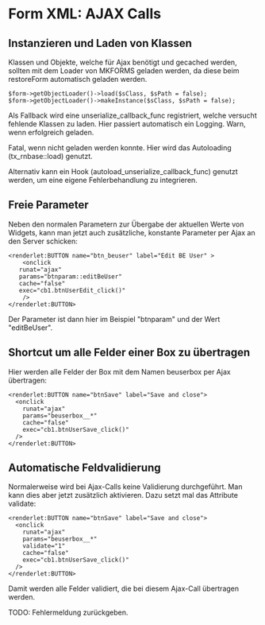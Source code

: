 Form XML: AJAX Calls
====================

Instanzieren und Laden von Klassen
----------------------------------

Klassen und Objekte, welche für Ajax benötigt und gecached werden, sollten mit dem Loader von MKFORMS geladen werden, da diese beim restoreForm automatisch geladen werden.

~~~~ {.sourceCode .php}
$form->getObjectLoader()->load($sClass, $sPath = false);
$form->getObjectLoader()->makeInstance($sClass, $sPath = false);
~~~~

Als Fallback wird eine unserialize\_callback\_func registriert, welche versucht fehlende Klassen zu laden. Hier passiert automatisch ein Logging. Warn, wenn erfolgreich geladen.

Fatal, wenn nicht geladen werden konnte. Hier wird das Autoloading (tx\_rnbase::load) genutzt.

Alternativ kann ein Hook (autoload\_unserialize\_callback\_func) genutzt werden, um eine eigene Fehlerbehandlung zu integrieren.

Freie Parameter
---------------

Neben den normalen Parametern zur Übergabe der aktuellen Werte von Widgets, kann man jetzt auch zusätzliche, konstante Parameter per Ajax an den Server schicken:

~~~~ {.sourceCode .xml}
<renderlet:BUTTON name="btn_beuser" label="Edit BE User" >
    <onclick
   runat="ajax"
   params="btnparam::editBeUser"
   cache="false"
   exec="cb1.btnUserEdit_click()"
    />
</renderlet:BUTTON>
~~~~

Der Parameter ist dann hier im Beispiel "btnparam" und der Wert "editBeUser".

Shortcut um alle Felder einer Box zu übertragen
-----------------------------------------------

Hier werden alle Felder der Box mit dem Namen beuserbox per Ajax übertragen:

~~~~ {.sourceCode .xml}
<renderlet:BUTTON name="btnSave" label="Save and close">
  <onclick
    runat="ajax"
    params="beuserbox__*"
    cache="false"
    exec="cb1.btnUserSave_click()"
  />
</renderlet:BUTTON>
~~~~

Automatische Feldvalidierung
----------------------------

Normalerweise wird bei Ajax-Calls keine Validierung durchgeführt. Man kann dies aber jetzt zusätzlich aktivieren. Dazu setzt mal das Attribute validate:

~~~~ {.sourceCode .xml}
<renderlet:BUTTON name="btnSave" label="Save and close">
  <onclick
    runat="ajax"
    params="beuserbox__*"
    validate="1"
    cache="false"
    exec="cb1.btnUserSave_click()"
  />
</renderlet:BUTTON>
~~~~

Damit werden alle Felder validiert, die bei diesem Ajax-Call übertragen werden.

TODO: Fehlermeldung zurückgeben.
